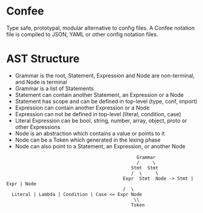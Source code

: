 Confee
===

Type safe, prototypal, modular alternative to config files. 
A Confee notation file is compiled to JSON, YAML or other config notation files.

AST Structure
===

- Grammar is the root, Statement, Expression and Node are non-terminal, and Node is terminal
- Grammar is a list of Statements
- Statement can contain another Statement, an Expression or a Node
- Statement has scope and can be defined in top-level (type, conf, import)
- Expression can contain another Expression or a Node
- Expression can not be defined in top-level (literal, condition, case)
- Literal Expression can be bool, string, number, array, object, proto or other Expressions
- Node is an abstraction which contains a value or points to it
- Node can be a Token which generated in the lexing phase
- Node can also point to a Statement, an Expression, or another Node

``` 
                                                Grammar
                                                /     \
                                              Stmt  Stmt
                                              /  \     \
                                           Expr  Stmt  Node -> Stmt | Expr | Node
                                           /  \
  Literal | Lambda | Condition | Case <= Expr Node
                                               \\
                                              Token
```
